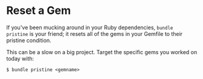 # Reset a Gem

If you've been mucking around in your Ruby dependencies, `bundle pristine` is
your friend; it resets all of the gems in your Gemfile to their pristine
condition.

This can be a slow on a big project. Target the specific gems you worked on today with:

```
$ bundle pristine <gemname>
```
